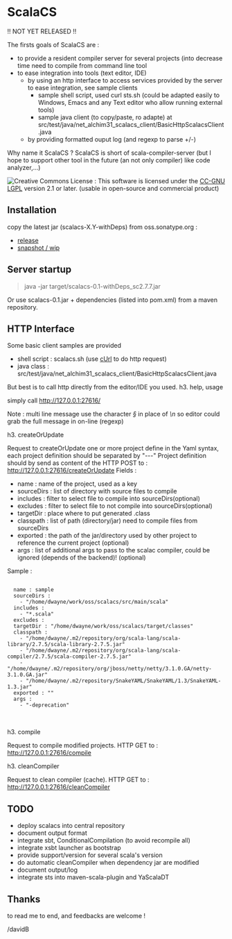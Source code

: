 ScalaCS
=======
 !! NOT YET RELEASED !!

The firsts goals of ScalaCS are :
* to provide a resident compiler server for several projects (into decrease time need to compile from command line tool
* to ease integration into tools (text editor, IDE)
  * by using an http interface to access services provided by the server to ease integration, see sample clients
    * sample shell script, used curl sts.sh (could be adapted easily to Windows, Emacs and any Text editor who allow running external tools)
    * sample java client (to copy/paste, ro adapte) at src/test/java/net_alchim31_scalacs_client/BasicHttpScalacsClient.java
  * by providing formatted ouput log (and regexp to parse +/-)

Why name it ScalaCS ?
ScalaCS is short of scala-compiler-server (but I hope to support other tool in the future (an not only compiler) like code analyzer,...)

![Creative Commons License](http://i.creativecommons.org/l/LGPL/2.1/88x62.png) : This software is licensed under the [CC-GNU LGPL](http://creativecommons.org/licenses/LGPL/2.1/) version 2.1 or later.
(usable in open-source and commercial product)

Installation
------------

copy the latest jar (scalacs-X.Y-withDeps) from oss.sonatype.org :
* [release](http://oss.sonatype.org/github-releases/net/alchim31/scalacs)
* [snapshot / wip](http://oss.sonatype.org/github-snapshots/net/alchim31/scalacs)

Server startup
--------------

>  java -jar target/scalacs-0.1-withDeps_sc2.7.7.jar

Or use scalacs-0.1.jar + dependencies (listed into pom.xml) from a maven repository.

HTTP Interface
--------------

Some basic client samples are provided
* shell script : scalacs.sh (use [cUrl]() to do http request)
* java class : src/test/java/net_alchim31_scalacs_client/BasicHttpScalacsClient.java

But best is to call http directly from the editor/IDE you used. 
h3. help, usage

simply call http://127.0.0.1:27616/

Note : multi line message use the character *§* in place of *\n* so editor could grab the full message in on-line (regexp)

h3. createOrUpdate

Request to createOrUpdate one or more project define in the Yaml syntax, each project definition should be separated by "---"
Project definition should by send as content of the HTTP POST to : http://127.0.0.1:27616/createOrUpdate
Fields :
* name : name of the project, used as a key
* sourceDirs : list of directory with source files to compile
* includes : filter to select file to compile into sourceDirs(optional)
* excludes : filter to select file to not compile into sourceDirs(optional)
* targetDir : place where to put generated .class
* classpath : list of path (directory/jar) need to compile files from sourceDirs
* exported : the path of the jar/directory used by other project to reference the current project (optional)
* args : list of additional args to pass to the scalac compiler, could be ignored (depends of the backend)! (optional)

Sample :
<pre>
<code>
  name : sample
  sourceDirs :
    - "/home/dwayne/work/oss/scalacs/src/main/scala"
  includes :
    - "*.scala"
  excludes :
  targetDir : "/home/dwayne/work/oss/scalacs/target/classes"
  classpath :
    - "/home/dwayne/.m2/repository/org/scala-lang/scala-library/2.7.5/scala-library-2.7.5.jar"
    - "/home/dwayne/.m2/repository/org/scala-lang/scala-compiler/2.7.5/scala-compiler-2.7.5.jar"
    - "/home/dwayne/.m2/repository/org/jboss/netty/netty/3.1.0.GA/netty-3.1.0.GA.jar"
    - "/home/dwayne/.m2/repository/SnakeYAML/SnakeYAML/1.3/SnakeYAML-1.3.jar"
  exported : ""
  args :
    - "-deprecation"
</code>

</pre>

h3. compile

Request to compile modified projects.
HTTP GET to : http://127.0.0.1:27616/compile

h3. cleanCompiler

Request to clean compiler (cache).
HTTP GET to : http://127.0.0.1:27616/cleanCompiler

TODO
----

* deploy scalacs into central repository
* document output format
* integrate sbt, ConditionalCompilation (to avoid recompile all)
* integrate xsbt launcher as bootstrap
* provide support/version for several scala's version
* do automatic cleanCompiler when dependency jar are modified
* document output/log
* integrate sts into maven-scala-plugin and YaScalaDT

Thanks
------

to read me to end, and feedbacks are welcome !

/davidB
